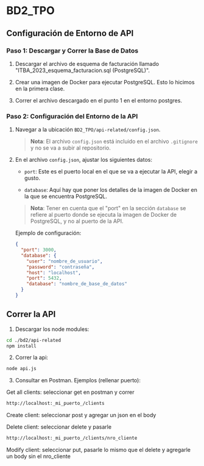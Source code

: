 # BD2_TPO

## Configuración de Entorno de API

### Paso 1: Descargar y Correr la Base de Datos

1. Descargar el archivo de esquema de facturación llamado "ITBA_2023_esquema_facturacion.sql (PostgreSQL)".

2. Crear una imagen de Docker para ejecutar PostgreSQL. Esto lo hicimos en la primera clase.

3. Correr el archivo descargado en el punto 1 en el entorno postgres.

### Paso 2: Configuración del Entorno de la API

1. Navegar a la ubicación `BD2_TPO/api-related/config.json`.

   > **Nota**: El archivo `config.json` está incluido en el archivo `.gitignore` y no se va a subir al repositorio.

2. En el archivo `config.json`, ajustar los siguientes datos:

   - `port`: Este es el puerto local en el que se va a ejecutar la API, elegir a gusto.

   - `database`: Aquí hay que poner los detalles de la imagen de Docker en la que se encuentra PostgreSQL.

   > **Nota**: Tener en cuenta que el "port" en la sección `database` se refiere al puerto donde se ejecuta la imagen de Docker de PostgreSQL, y no al puerto de la API.

   Ejemplo de configuración:

   ```json
   {
     "port": 3000,
     "database": {
       "user": "nombre_de_usuario",
       "password": "contraseña",
       "host": "localhost",
       "port": 5432,
       "database": "nombre_de_base_de_datos"
     }
   }

## Correr la API

1. Descargar los node modules:
``` bash
cd ./bd2/api-related
npm install
```
2. Correr la api:
```bash
node api.js
```

3. Consultar en Postman. Ejemplos (rellenar puerto):

Get all clients: seleccionar get en postman y correr
```bash
http://localhost:_mi_puerto_/clients
```
Create client: seleccionar post y agregar un json en el body

Delete client: seleccionar delete y pasarle 
```bash
http://localhost:_mi_puerto_/clients/nro_cliente
```
Modify client: seleccionar put, pasarle lo mismo que el delete y agregarle un body sin el nro_cliente






